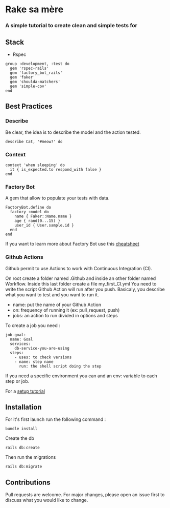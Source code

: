 # Rake sa mère
### A simple tutorial to create clean and simple tests for

## Stack

- Rspec

```
group :development, :test do
  gem 'rspec-rails'
  gem 'factory_bot_rails'
  gem 'faker'
  gem 'shoulda-matchers'
  gem 'simple-cov'
end
```

## Best Practices

### Describe

Be clear, the idea is to describe the model and the action tested.

```
describe Cat, '#meow?' do
```

### Context

```
context 'when sleeping' do
  it { is_expected.to respond_with false }
end
```

### Factory Bot

A gem that allow to populate your tests with data.

```
FactoryBot.define do
  factory :model do
    name { Faker::Name.name }
    age { rand(0...15) }
    user_id { User.sample.id }
  end
end
```

If you want to learn more about Factory Bot use this [cheatsheet](https://devhints.io/factory_bot)

### Github Actions

Github permit to use Actions to work with Continuous Integration (CI).

On root create a folder named .Github and inside an other folder named Workflow.
Inside this last folder create a file my_first_CI.yml
You need to write the script Github Action will run after you push.
Basicaly, you describe what you want to test and you want to run it.

- name: put the name of your Github Action
- on: frequency of running it (ex: pull_request, push)
- jobs: an action to run divided in options and steps

To create a job you need :
```
job-goal:
  name: Goal
  services:
    db-service-you-are-using
  steps:
    - uses: to check versions
    - name: step name
      run: the shell script doing the step
```
If you need a specific environment you can and an env: variable to each step or job.

For a [setup tutorial](https://www.pibit.nl/github/actions/rails/postgres/rspec/tutorial/example/2019/09/23/github-actions-with-rails-postgres-and-rspec/)

## Installation

For it's first launch run the following command :

```
bundle install
```

Create the db

```
rails db:create
```
Then run the migrations

```
rails db:migrate
```

## Contributions

Pull requests are welcome. For major changes, please open an issue first to discuss what you would like to change.
